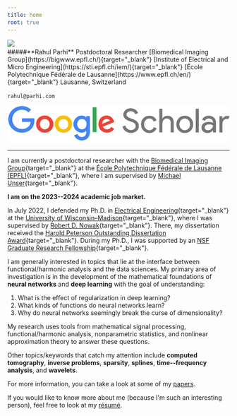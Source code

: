 ```yaml
---
title: home
root: true
---
```


<div class="headshot-container">
<div class="headshot">
<a href="https://files.rahul.sh/rahul/rahul-epfl-bm-2023.jpg" target="_blank">
<img src="https://files.rahul.sh/rahul/rahul-epfl-bm-2023-800x1000.jpg">
</a>
</div>
<div class="headshot-text">
#####**Rahul Parhi**  
Postdoctoral Researcher  
[Biomedical Imaging Group](https://bigwww.epfl.ch/){target="_blank"}  
[Institute of Electrical and Micro Engineering](https://sti.epfl.ch/iem/){target="_blank"}  
[École Polytechnique Fédérale de Lausanne](https://www.epfl.ch/en/){target="_blank"}  
Lausanne, Switzerland  

`rahul@parhi.com`

<a
  href="https://scholar.google.com/citations?hl=en&user=5A_1NL0AAAAJ&view_op=list_works&sortby=pubdate"><img
  class="icon " alt="Google Scholar" title="Google Scholar"
  src="/img/google-scholar.png"></a>

</div>
</div>

---

I am currently a postdoctoral researcher with the [Biomedical Imaging
Group](https://bigwww.epfl.ch/){target="_blank"} at the [École Polytechnique Fédérale de
Lausanne (EPFL)](https://www.epfl.ch/en/){target="_blank"}, where I
am supervised by [Michael Unser](http://bigwww.epfl.ch/unser/){target="_blank"}.

**I am on the 2023--2024 academic job market.**

In July 2022, I defended my Ph.D. in [Electrical
Engineering](https://www.engr.wisc.edu/department/electrical-computer-engineering/){target="_blank"}
at the [University of Wisconsin&ndash;Madison](https://www.wisc.edu/){target="_blank"}, where I
was supervised by [Robert D. Nowak](https://nowak.ece.wisc.edu/){target="_blank"}. There, my
dissertation received the [Harold Peterson Outstanding Dissertation
Award](https://engineering.wisc.edu/blog/2023-ece-department-awards-reception-highlights-excellence/){target="_blank"}.
During my Ph.D., I was supported by an [NSF Graduate Research
Fellowship](https://www.nsfgrfp.org/){target="_blank"}.

I am generally interested in topics that lie at the interface between
functional/harmonic analysis and the data sciences.  My primary area of
investigation is in the development of the mathematical foundations of **neural
networks** and **deep learning** with the goal of understanding:

1. What is the effect of regularization in deep learning?
2. What kinds of functions do neural networks learn?
3. Why do neural networks seemingly break the curse of dimensionality?

My research uses tools from mathematical signal processing, functional/harmonic
analysis, nonparametric statistics, and nonlinear approximation theory to answer
these questions.

Other topics/keywords that catch my attention include
**computed tomography**,
**inverse problems**,
**sparsity**,
**splines**,
**time--frequency analysis**, and
**wavelets**.

For more information, you can
take a look at some of my [papers](/papers/).

If you would like to know more about me (because I'm such an interesting
person), feel free to look at my
[r&#233;sum&#233;](https://files.rahul.sh/rahulparhi_resume.pdf).

